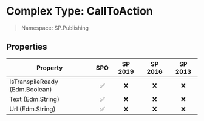 # Complex Type: CallToAction

> Namespace: SP.Publishing

## Properties

Property | SPO | SP 2019 | SP 2016 | SP 2013
----------|:---:|:-------:|:-------:|:-------:
IsTranspileReady (Edm.Boolean) | ✅ | ❌ | ❌ | ❌
Text (Edm.String) | ✅ | ❌ | ❌ | ❌
Url (Edm.String) | ✅ | ❌ | ❌ | ❌